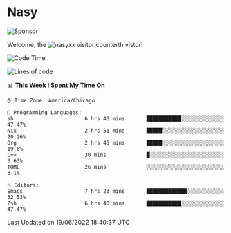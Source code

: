 # Nasy

<!--
<p align="center">
<img height="200" src="https://github-readme-stats.vercel.app/api?username=nasyxx&count_private=true&show_icons=true&theme=dracula&include_all_commits=true"/>
<img height="200" src="https://github-readme-stats.vercel.app/api/top-langs/?username=nasyxx&theme=dracula&hide=html,jupyter+notebook&count_private=true&show_icons=true"/>
</p>

  
----------------
-->

![Sponsor](https://img.shields.io/static/v1.svg?label=Sponsor&message=%E2%9D%A4&logo=GitHub&style=flat&color=pink)
 
Welcome, the ![nasyxx visitor counter](https://count.getloli.com/get/@nasyxx?theme=rule34)th vistor!
 
<!--START_SECTION:waka-->
![Code Time](http://img.shields.io/badge/Code%20Time-2%2C491%20hrs%2056%20mins-blue)

![Lines of code](https://img.shields.io/badge/From%20Hello%20World%20I%27ve%20Written-5%20Million%20lines%20of%20code-blue)

📊 **This Week I Spent My Time On** 

```text
⌚︎ Time Zone: America/Chicago

💬 Programming Languages: 
sh                       6 hrs 40 mins       ███████████░░░░░░░░░░░░░░   47.47% 
Nix                      2 hrs 51 mins       █████░░░░░░░░░░░░░░░░░░░░   20.26% 
Org                      2 hrs 45 mins       █████░░░░░░░░░░░░░░░░░░░░   19.6% 
C++                      30 mins             █░░░░░░░░░░░░░░░░░░░░░░░░   3.63% 
TOML                     26 mins             ░░░░░░░░░░░░░░░░░░░░░░░░░   3.1%

🔥 Editors: 
Emacs                    7 hrs 23 mins       █████████████░░░░░░░░░░░░   52.53% 
Zsh                      6 hrs 40 mins       ███████████░░░░░░░░░░░░░░   47.47%

```


 Last Updated on 19/06/2022 18:40:37 UTC
<!--END_SECTION:waka-->

<!-- ![visitors](https://visitor-badge.laobi.icu/badge?page_id=nasyxx.nasyxx) -->
